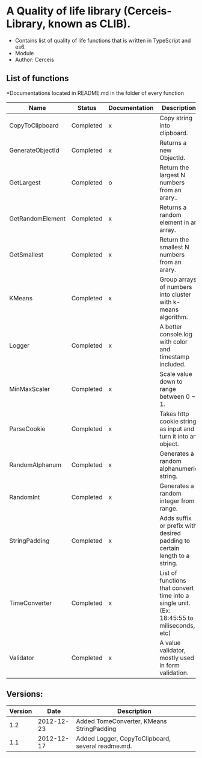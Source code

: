 # A Quality of life library (Cerceis-Library, known as CLIB).
- Contains list of quality of life functions that is written in TypeScript and es6.
- Module
- Author: Cerceis

## List of functions 
*Documentations located in README.md in the folder of every function  

|Name|Status|Documentation|Description|
|--|--|--|--| 
|CopyToClipboard|Completed|x| Copy string into clipboard.
|GenerateObjectId|Completed|x| Returns a new ObjectId.
|GetLargest|Completed|o| Return the largest N numbers from an arary..
|GetRandomElement|Completed|x| Returns a random element in an array.
|GetSmallest|Completed|x| Return the smallest N numbers from an arary.
|KMeans|Completed|x| Group arrays of numbers into cluster with k-means algorithm.
|Logger|Completed|x| A better console.log with color and timestamp included.
|MinMaxScaler|Completed|x| Scale value down to range between 0 ~ 1.
|ParseCookie|Completed|x| Takes http cookie string as input and turn it into an object.
|RandomAlphanum|Completed|x| Generates a random alphanumeric string.
|RandomInt|Completed|x| Generates a random integer from range.
|StringPadding|Completed|x| Adds suffix or prefix with desired padding to certain length to a string.
|TimeConverter|Completed|x| List of functions that convert time into a single unit. (Ex: 18:45:55 to miliseconds, etc)
|Validator|Completed|x| A value validator, mostly used in form validation.


## Versions:
|Version|Date|Description|
|--|--|--|
|1.2|2012-12-23|Added TomeConverter, KMeans StringPadding|
|1.1|2012-12-17|Added Logger, CopyToClipboard, several readme.md.|